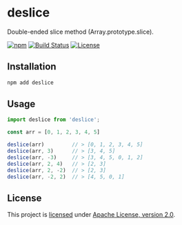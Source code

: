 # deslice

Double-ended slice method (Array.prototype.slice).

[![npm](https://img.shields.io/npm/v/deslice)](https://www.npmjs.com/package/deslice)
[![Build Status](https://travis-ci.com/alexengrig/deslice.svg?branch=master)](https://travis-ci.com/alexengrig/deslice)
[![License](https://img.shields.io/badge/License-Apache%202.0-blue.svg)](https://www.apache.org/licenses/LICENSE-2.0)

## Installation

```bash
npm add deslice
```

## Usage

```javascript
import deslice from 'deslice';

const arr = [0, 1, 2, 3, 4, 5]

deslice(arr)         // > [0, 1, 2, 3, 4, 5]
deslice(arr, 3)      // > [3, 4, 5]
deslice(arr, -3)     // > [3, 4, 5, 0, 1, 2]
deslice(arr, 2, 4)   // > [2, 3]
deslice(arr, 2, -2)  // > [2, 3]
deslice(arr, -2, 2)  // > [4, 5, 0, 1]
```

## License

This project is [licensed](LICENSE) under [Apache License, version 2.0](https://www.apache.org/licenses/LICENSE-2.0).
